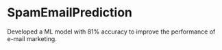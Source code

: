 # SpamEmailPrediction
Developed a ML model with 81% accuracy to improve the performance of e-mail marketing.

